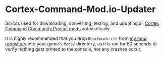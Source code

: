 # Cortex-Command-Mod.io-Updater

Scripts used for downloading, converting, testing, and updating all [Cortex Command Community Project mods](https://mod.io/g/cccp/) automatically.

It is highly recommended that you drop `Benchmark.rte` from [my mod repository](https://github.com/MyNameIsTrez/Cortex-Command-Mods) into your game's `Mods/` directory, as it is ran for 60 seconds to verify nothing gets printed to the console, nor any crashes occur.
